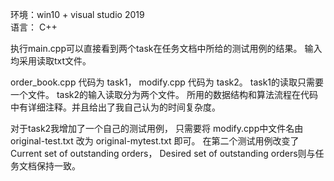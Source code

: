环境：win10 + visual studio 2019  
语言： C++


执行main.cpp可以直接看到两个task在任务文档中所给的测试用例的结果。
输入均采用读取txt文件。

order_book.cpp 代码为 task1， modify.cpp 代码为 task2。
task1的读取只需要一个文件。
task2的输入读取分为两个文件。
所用的数据结构和算法流程在代码中有详细注释。并且给出了我自己认为的时间复杂度。

对于task2我增加了一个自己的测试用例，
只需要将 modify.cpp中文件名由 original-test.txt 改为 original-mytest.txt  即可。
在第二个测试用例改变了 Current set of outstanding orders， Desired set of outstanding orders则与任务文档保持一致。
